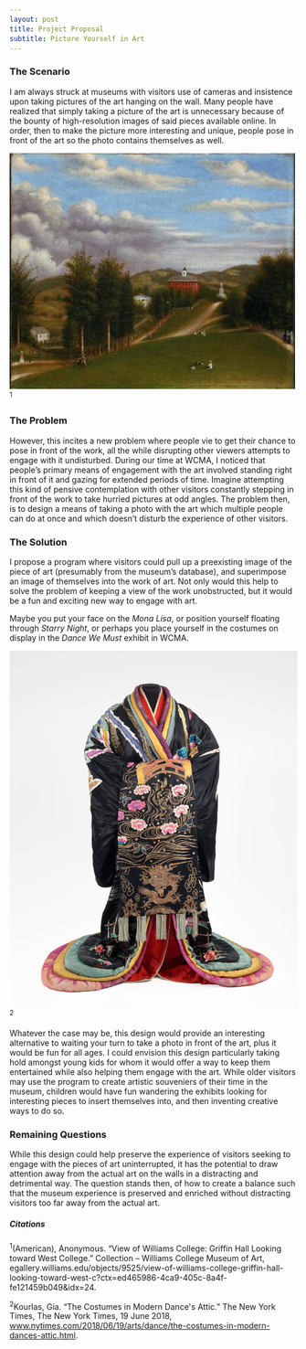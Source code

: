 ```yaml
---
layout: post
title: Project Proposal
subtitle: Picture Yourself in Art
---
```


### The Scenario 

I am always struck at museums with visitors use of cameras and insistence upon taking pictures of the art hanging on the wall. Many people have realized that simply taking a picture of the art is unnecessary because of the bounty of high-resolution images of said pieces available online. In order, then to make the picture more interesting and unique, people pose in front of the art so the photo contains themselves as well. 

![Williams Painting](/img/williamsPainting.jpg)
<sup>1</sup>


### The Problem

However, this incites a new problem where people vie to get their chance to pose in front of the work, all the while disrupting other viewers attempts to engage with it undisturbed. During our time at WCMA, I noticed that people’s primary means of engagement with the art involved standing right in front of it and gazing for extended periods of time. Imagine attempting this kind of pensive contemplation with other visitors constantly stepping in front of the work to take hurried pictures at odd angles. The problem then, is to design a means of taking a photo with the art which multiple people can do at once and which doesn’t disturb the experience of other visitors.


### The Solution

I propose a program where visitors could pull up a preexisting image of the piece of art (presumably from the museum’s database), and superimpose an image of themselves into the work of art. Not only would this help to solve the problem of keeping a view of the work unobstructed, but it would be a fun and exciting new way to engage with art. 

Maybe you put your face on the *Mona Lisa*, or position yourself floating through *Starry Night*, or perhaps you place yourself in the costumes on display in the *Dance We Must* exhibit in WCMA. 

!["Dance We Must" Costume](/img/danceCostume.jpg)<sup>2</sup>

Whatever the case may be, this design would provide an interesting alternative to waiting your turn to take a photo in front of the art, plus it would be fun for all ages. I could envision this design particularly taking hold amongst young kids for whom it would offer a way to keep them entertained while also helping them engage with the art. While older visitors may use the program to create artistic souveniers of their time in the museum, children would have fun wandering the exhibits looking for interesting pieces to insert themselves into, and then inventing creative ways to do so. 

### Remaining Questions

While this design could help preserve the experience of visitors seeking to engage with the pieces of art uninterrupted, it has the potential to draw attention away from the actual art on the walls in a distracting and detrimental way. The question stands then, of how to create a balance such that the museum experience is preserved and enriched without distracting visitors too far away from the actual art. 

##### Citations

<sup>1</sup>(American), Anonymous. “View of Williams College: Griffin Hall Looking toward West College.” Collection – Williams College Museum of Art, egallery.williams.edu/objects/9525/view-of-williams-college-griffin-hall-looking-toward-west-c?ctx=ed465986-4ca9-405c-8a4f-fe121459b049&idx=24.

<sup>2</sup>Kourlas, Gia. “The Costumes in Modern Dance's Attic.” The New York Times, The New York Times, 19 June 2018,     
  www.nytimes.com/2018/06/19/arts/dance/the-costumes-in-modern-dances-attic.html.

